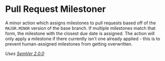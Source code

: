 # Pull Request Milestoner
A minor action which assigns milestones to pull requests based off of the
`MAJOR.MINOR` version of the base branch. If multiple milestones match that
form, the milestone with the closest due date is assigned. The action will only
apply a milestone if there currently isn't one already applied - this is to
prevent human-assigned milestones from getting overwritten.

*Uses [SemVer 2.0.0](https://semver.org/spec/v2.0.0.html)*
